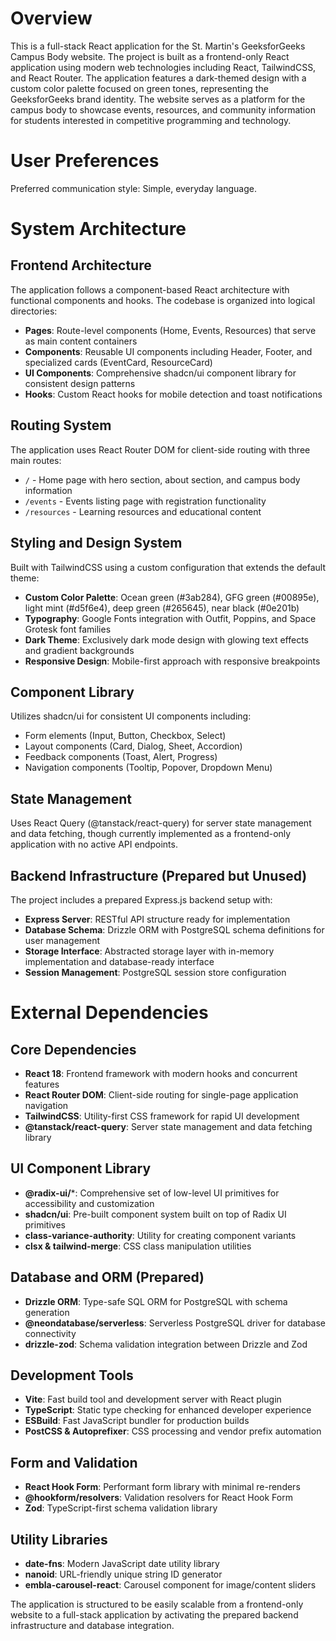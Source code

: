 # Overview

This is a full-stack React application for the St. Martin's GeeksforGeeks Campus Body website. The project is built as a frontend-only React application using modern web technologies including React, TailwindCSS, and React Router. The application features a dark-themed design with a custom color palette focused on green tones, representing the GeeksforGeeks brand identity. The website serves as a platform for the campus body to showcase events, resources, and community information for students interested in competitive programming and technology.

# User Preferences

Preferred communication style: Simple, everyday language.

# System Architecture

## Frontend Architecture
The application follows a component-based React architecture with functional components and hooks. The codebase is organized into logical directories:
- **Pages**: Route-level components (Home, Events, Resources) that serve as main content containers
- **Components**: Reusable UI components including Header, Footer, and specialized cards (EventCard, ResourceCard)
- **UI Components**: Comprehensive shadcn/ui component library for consistent design patterns
- **Hooks**: Custom React hooks for mobile detection and toast notifications

## Routing System
The application uses React Router DOM for client-side routing with three main routes:
- `/` - Home page with hero section, about section, and campus body information
- `/events` - Events listing page with registration functionality
- `/resources` - Learning resources and educational content

## Styling and Design System
Built with TailwindCSS using a custom configuration that extends the default theme:
- **Custom Color Palette**: Ocean green (#3ab284), GFG green (#00895e), light mint (#d5f6e4), deep green (#265645), near black (#0e201b)
- **Typography**: Google Fonts integration with Outfit, Poppins, and Space Grotesk font families
- **Dark Theme**: Exclusively dark mode design with glowing text effects and gradient backgrounds
- **Responsive Design**: Mobile-first approach with responsive breakpoints

## Component Library
Utilizes shadcn/ui for consistent UI components including:
- Form elements (Input, Button, Checkbox, Select)
- Layout components (Card, Dialog, Sheet, Accordion)
- Feedback components (Toast, Alert, Progress)
- Navigation components (Tooltip, Popover, Dropdown Menu)

## State Management
Uses React Query (@tanstack/react-query) for server state management and data fetching, though currently implemented as a frontend-only application with no active API endpoints.

## Backend Infrastructure (Prepared but Unused)
The project includes a prepared Express.js backend setup with:
- **Express Server**: RESTful API structure ready for implementation
- **Database Schema**: Drizzle ORM with PostgreSQL schema definitions for user management
- **Storage Interface**: Abstracted storage layer with in-memory implementation and database-ready interface
- **Session Management**: PostgreSQL session store configuration

# External Dependencies

## Core Dependencies
- **React 18**: Frontend framework with modern hooks and concurrent features
- **React Router DOM**: Client-side routing for single-page application navigation
- **TailwindCSS**: Utility-first CSS framework for rapid UI development
- **@tanstack/react-query**: Server state management and data fetching library

## UI Component Library
- **@radix-ui/***: Comprehensive set of low-level UI primitives for accessibility and customization
- **shadcn/ui**: Pre-built component system built on top of Radix UI primitives
- **class-variance-authority**: Utility for creating component variants
- **clsx & tailwind-merge**: CSS class manipulation utilities

## Database and ORM (Prepared)
- **Drizzle ORM**: Type-safe SQL ORM for PostgreSQL with schema generation
- **@neondatabase/serverless**: Serverless PostgreSQL driver for database connectivity
- **drizzle-zod**: Schema validation integration between Drizzle and Zod

## Development Tools
- **Vite**: Fast build tool and development server with React plugin
- **TypeScript**: Static type checking for enhanced developer experience
- **ESBuild**: Fast JavaScript bundler for production builds
- **PostCSS & Autoprefixer**: CSS processing and vendor prefix automation

## Form and Validation
- **React Hook Form**: Performant form library with minimal re-renders
- **@hookform/resolvers**: Validation resolvers for React Hook Form
- **Zod**: TypeScript-first schema validation library

## Utility Libraries
- **date-fns**: Modern JavaScript date utility library
- **nanoid**: URL-friendly unique string ID generator
- **embla-carousel-react**: Carousel component for image/content sliders

The application is structured to be easily scalable from a frontend-only website to a full-stack application by activating the prepared backend infrastructure and database integration.